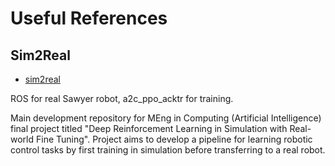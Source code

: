 # Useful References



## Sim2Real

- [sim2real](https://github.com/harry-uglow/Deep-RL-Sim2Real)

ROS for real Sawyer robot, a2c_ppo_acktr for training.

Main development repository for MEng in Computing (Artificial Intelligence) final project titled "Deep Reinforcement Learning in Simulation with Real-world Fine Tuning". Project aims to develop a pipeline for learning robotic control tasks by first training in simulation before transferring to a real robot.

